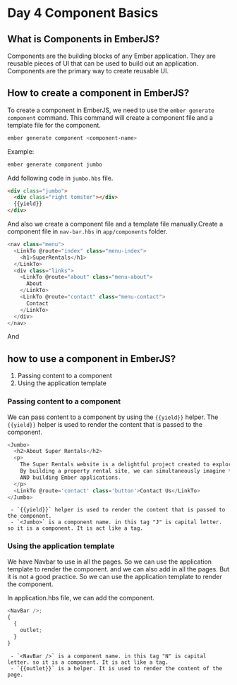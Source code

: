 # Day 4 Component Basics

## What is Components in EmberJS?

Components are the building blocks of any Ember application. They are reusable pieces of UI that can be used to build out an application. Components are the primary way to create reusable UI.

## How to create a component in EmberJS?

To create a component in EmberJS, we need to use the `ember generate component` command. This command will create a component file and a template file for the component.

```bash
ember generate component <component-name>
```

Example:

```bash
ember generate component jumbo
```

Add following code in `jumbo.hbs` file.

```html
<div class="jumbo">
  <div class="right tomster"></div>
  {{yield}}
</div>
```

And also we create a component file and a template file manually.Create a component file in `nav-bar.hbs` in `app/components` folder.

```js
<nav class="menu">
  <LinkTo @route="index" class="menu-index">
    <h1>SuperRentals</h1>
  </LinkTo>
  <div class="links">
    <LinkTo @route="about" class="menu-about">
      About
    </LinkTo>
    <LinkTo @route="contact" class="menu-contact">
      Contact
    </LinkTo>
  </div>
</nav>
```

And

## how to use a component in EmberJS?

1. Passing content to a component
2. Using the application template

### Passing content to a component

We can pass content to a component by using the `{{yield}}` helper. The `{{yield}}` helper is used to render the content that is passed to the component.

```js
<Jumbo>
  <h2>About Super Rentals</h2>
  <p>
    The Super Rentals website is a delightful project created to explore Ember.
    By building a property rental site, we can simultaneously imagine traveling
    AND building Ember applications.
  </p>
  <LinkTo @route='contact' class='button'>Contact Us</LinkTo>
</Jumbo>
```

     - `{{yield}}` helper is used to render the content that is passed to the component.
     - `<Jumbo>` is a component name. in this tag "J" is capital letter. so it is a component. It is act like a tag.

### Using the application template

We have Navbar to use in all the pages. So we can use the application template to render the component. and we can also add <NavBar/> in all the pages. But it is not a good practice. So we can use the application template to render the component.

In application.hbs file, we can add the component.

```js
<NavBar />;
{
  {
    outlet;
  }
}
```

     - `<NavBar />` is a component name. in this tag "N" is capital letter. so it is a component. It is act like a tag.
     - `{{outlet}}` is a helper. It is used to render the content of the page.
